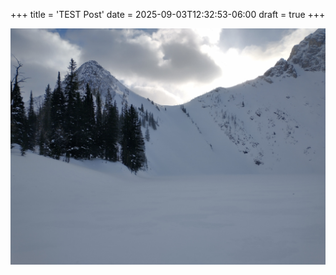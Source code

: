 +++
title = 'TEST Post'
date = 2025-09-03T12:32:53-06:00
draft = true
+++

![](./Taiga_Point_North_slopes.jpg)
